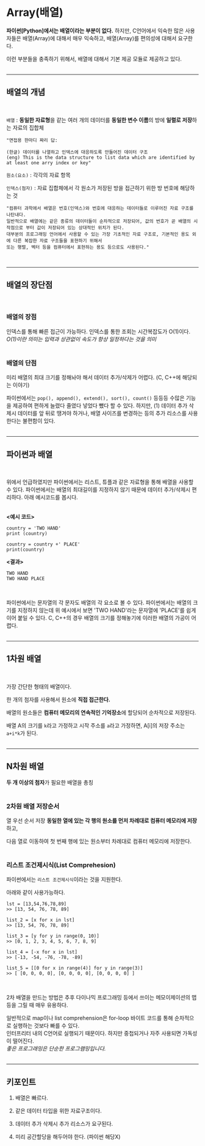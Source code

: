 # Array(배열)

**파이썬[Python]에서는 배열이라는 부분이 없다.** 하지만, C언어에서 익숙한 많은 사용자들은 배열(Array)에 대해서 매우 익숙하고, 배열(Array)를 편의성에 대해서 요구한다.  

이런 부분들을 충족하기 위해서, 배열에 대해서 기본 제공 모듈로 제공하고 있다.  
<br>

---
## 배열의 개념  
<br>

`배열` : **동일한 자료형**을 같는 여러 개의 데이터를 **동일한 변수 이름**의 방에 **일렬로 저장**하는 자료의 집합체  

    "면접용 한마디 짜리 답:
    
    (한글) 데이터를 나열하고 인덱스에 대응하도록 만들어진 데이터 구조
    (eng) This is the data structure to list data which are identified by at least one arry index or key"

`원소(요소)` : 각각의 자료 항목  

`인덱스(첨자)` : 자료 집합체에서 각 원소가 저장된 방을 접근하기 위한 방 번호에 해당하는 것  


    "컴퓨터 과학에서 배열은 번호(인덱스)와 번호에 대응하는 데이터들로 이루어진 자료 구조를 나탄내다.  
    일반적으로 배열에는 같은 종류의 데이터들이 순차적으로 저장되어, 값의 번호가 곧 배열의 시작점으로 부터 값이 저장되어 있는 상대적인 위치가 된다.  
    대부분의 프로그래밍 언어에서 사용할 수 있는 가장 기초적인 자료 구조로, 기본적인 용도 외에 다른 복잡한 자료 구조들을 표현하기 위해서  
    또는 행렬, 벡터 등을 컴퓨터에서 표현하는 용도 등으로도 사용된다."
<br>

---
## 배열의 장단점  
<br>

### 배열의 장점
  인덱스를 통해 빠른 접근이 가능하다. 인덱스를 통한 조회는 시간복잡도가 O(1)이다.  
  *O(1)이란 의미는 입력과 상관없이 속도가 항상 일정하다는 것을 의미*  
<br>

### 배열의 단점
  미리 배열의 최대 크기를 정해놔야 해서 데이터 추가/삭제가 어렵다. (C, C++에 해당되는 이야기)  

  파이썬에서는 `pop(), append(), extend(), sort(), count()` 등등등 수많은 기능을 제공하여 편하게 늘렸다 줄였다 넣었다 뺐다 할 수 있다. 하지만, (1) 데이터 추가 삭제시 데이터를 앞 뒤로 땡겨야 하거나, 배열 사이즈를 변경하는 등의 추가 리소스를 사용한다는 불편함이 있다.  
<br>  

---
## 파이썬과 배열  
<br>

  위에서 언급하였지만 파이썬에서는 리스트, 튜플과 같은 자료형을 통해 배열을 사용할 수 있다. 파이썬에서는 배열의 최대길이를 지정하지 않기 때문에 데이터 추가/삭제시 편리하다. 아래 예시코드를 봅시다.  
  <br>

**<예시 코드>**
```
country = 'TWO HAND' 
print (country)

country = country +' PLACE'
print(country)
```

**<결과>**
```
TWO HAND
TWO HAND PLACE
```
<br>

  파이썬에서는 문자열의 각 문자도 배열의 각 요소로 볼 수 있다. 파이썬에서는 배열의 크기를 지정하지 않는데 위 예시에서 보면 'TWO HAND'라는 문자열에 'PLACE'를 쉽게 이어 붙일 수 있다. C, C++의 경우 배열의 크기를 정해놓기에 이러한 배열의 가공이 어렵다.  
<br>

---
## 1차원 배열
<br>

 가장 간단한 형태의 배열이다.  

 한 개의 첨자를 사용해서 원소에 **직접 접근한다.**  

 배열의 원소들은 **컴퓨터 메모리의 연속적인 기억장소**에 할당되어 순차적으로 저장된다.  

 배열 A의 크기를 `k`라고 가정하고 시작 주소를 `a`라고 가정하면, A[i]의 저장 주소는 `a+i*k`가 된다.  
<br>

 ---
## N차원 배열

**두 개 이상의 첨자**가 필요한 배열을 총칭  
<br>

### 2차원 배열 저장순서

  열 우선 순서 저장
  **동일한 열에 있는 각 행의 원소를 먼저 차례대로 컴퓨터 메모리에 저장**하고,  

  다음 열로 이동하여 첫 번째 행에 있는 원소부터 차례대로 컴퓨터 메모리에 저장한다.
<br><br>

### 리스트 조건제시식(List Comprehesion)

파이썬에서는 `리스트 조건제시식`이라는 것을 지원한다.  

아래와 같이 사용가능하다.  

```
lst = [13,54,76,78,89]
>> [13, 54, 76, 78, 89]

list_2 = [x for x in lst]  
>> [13, 54, 76, 78, 89]

list_3 = [y for y in range(0, 10)]  
>> [0, 1, 2, 3, 4, 5, 6, 7, 8, 9]

list_4 = [-x for x in lst]  
>> [-13, -54, -76, -78, -89]

list_5 = [[0 for x in range(4)] for y in range(3)]  
>> [ [0, 0, 0, 0], [0, 0, 0, 0], [0, 0, 0, 0] ]
```
<br>

  2차 배열을 만드는 방법은 추후 다이나믹 프로그래밍 등에서 쓰이는 메모이제이션의 맵 등을 그릴 때 매우 유용하다.  

  일반적으로 map이나 list comprehension은 for-loop 바이트 코드를 통해 순차적으로 실행하는 것보다 빠를 수 있다.  
  인터프리터 내의 C언어로 실행되기 때문이다. 하지만 중첩되거나 자주 사용되면 가독성이 떨어진다.  
  *좋은 프로그래밍은 단순한 프로그램밍입니다.*  
<br>

---
## 키포인트

1. 배열은 빠르다.  

2. 같은 데이터 타입을 위한 자료구조이다.  

3. 데이터 추가 삭제시 추가 리소스가 요구된다.  

4. 미리 공간할당을 해두어야 한다. (파이썬 해당X)
